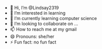 - 👋 Hi, I’m @Lindsay2319
- 👀 I’m interested in learning
- 🌱 I’m currently learning computer science
- 💞️ I’m looking to collaborate on ...
- 📫 How to reach me at my gmail
- 😄 Pronouns: she/her
- ⚡ Fun fact: no fun fact

<!---
Lindsay2319/Lindsay2319 is a ✨ special ✨ repository because its `README.md` (this file) appears on your GitHub profile.
You can click the Preview link to take a look at your changes.
--->
